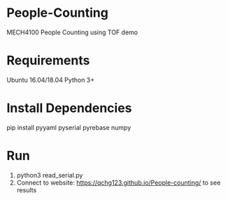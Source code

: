 # People-Counting
MECH4100 People Counting using TOF demo 

# Requirements
Ubuntu 16.04/18.04
Python 3+

# Install Dependencies
pip install pyyaml pyserial pyrebase numpy

# Run 
1. python3 read_serial.py
2. Connect to website: https://qchg123.github.io/People-counting/ to see results

